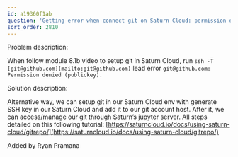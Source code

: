 ```yaml
---
id: a19360f1ab
question: 'Getting error when connect git on Saturn Cloud: permission denied'
sort_order: 2810
---
```


Problem description:

When follow module 8.1b video to setup git in Saturn Cloud, run `ssh -T [git@github.com](mailto:git@github.com)` lead error `git@github.com: Permission denied (publickey).`

Solution description:

Alternative way, we can setup git in our Saturn Cloud env with generate SSH key in our Saturn Cloud and add it to our git account host. After it, we can access/manage our git through Saturn’s jupyter server. All steps detailed on this following tutorial: [https://saturncloud.io/docs/using-saturn-cloud/gitrepo/](https://saturncloud.io/docs/using-saturn-cloud/gitrepo/)

Added by Ryan Pramana

